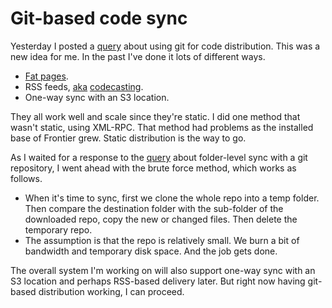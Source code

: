 # Git-based code sync
Yesterday I posted a <a href="http://scripting.com/2019/10/18/145319.html">query</a> about using git for code distribution. This was a new idea for me. In the past I've done it lots of different ways.  
* <a href="http://scripting.com/fatpages/about.html">Fat pages</a>.
* RSS feeds, <a href="https://duckduckgo.com/?q=site%3Ascripting.com+codecasting&t=h_&ia=web">aka</a> <a href="http://scripting.com/stories/2007/02/16/whatIsCodecasting.html">codecasting</a>.
* One-way sync with an S3 location.

They all work well and scale since they're static. I did one method that wasn't static, using XML-RPC. That method had problems as the installed base of Frontier grew. Static distribution is the way to go. 

As I waited for a response to the <a href="http://scripting.com/2019/10/18/145319.html">query</a> about folder-level sync with a git repository, I went ahead with the brute force method, which works as follows.
* When it's time to sync, first we clone the whole repo into a temp folder. Then compare the destination folder with the sub-folder of the downloaded repo, copy the new or changed files. Then delete the temporary repo.
* The assumption is that the repo is relatively small. We burn a bit of bandwidth and temporary disk space. And the job gets done. 

The overall system I'm working on will also support one-way sync with an S3 location and perhaps RSS-based delivery later. But right now having git-based distribution working, I can proceed. 

